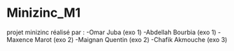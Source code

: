 # Minizinc_M1

projet minizinc réalisé par : 
	-Omar Juba (exo 1)
  -Abdellah Bourbia (exo 1)
  -Maxence Marot (exo 2)
  -Maignan Quentin (exo 2)
  -Chafik Akmouche (exo 3)
